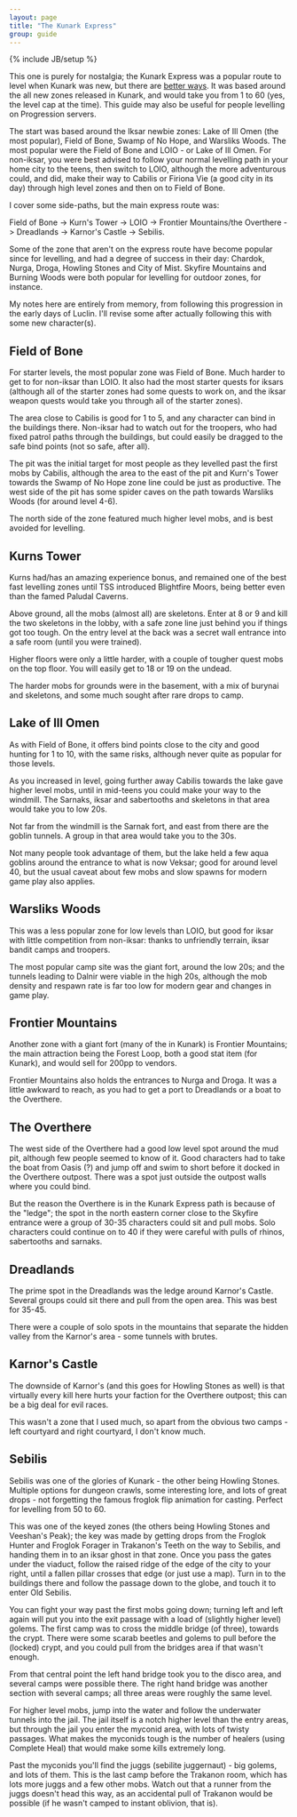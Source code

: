 ```yaml
---
layout: page
title: "The Kunark Express"
group: guide
---
```

{% include JB/setup %}

This one is purely for nostalgia; the Kunark Express was a popular route to level when Kunark was new, but there are [better ways](/eqguide/guides/what-to-do-when).  It was based around the all new zones released in Kunark, and would take you from 1 to 60 (yes, the level cap at the time).  This guide may also be useful for people levelling on Progression servers.

The start was based around the Iksar newbie zones: Lake of Ill Omen (the most popular), Field of Bone, Swamp of No Hope, and Warsliks Woods.  The most popular were the Field of Bone and LOIO - or Lake of Ill Omen.  For non-iksar, you were best advised to follow your normal levelling path in your home city to the teens, then switch to LOIO, although the more adventurous could, and did, make their way to Cabilis or Firiona Vie (a good city in its day) through high level zones and then on to Field of Bone.

I cover some side-paths, but the main express route was:

Field of Bone -> Kurn's Tower -> LOIO -> Frontier Mountains/the Overthere -> Dreadlands -> Karnor's Castle -> Sebilis.

Some of the zone that aren't on the express route have become popular since for levelling, and had a degree of success in their day: Chardok, Nurga, Droga, Howling Stones and City of Mist.  Skyfire Mountains and Burning Woods were both popular for levelling for outdoor zones, for instance.

My notes here are entirely from memory, from following this progression in the early days of Luclin.  I'll revise some after actually following this with some new character(s).

## Field of Bone

For starter levels, the most popular zone was Field of Bone.  Much harder to get to for non-iksar than LOIO.  It also had the most starter quests for iksars (although all of the starter zones had some quests to work on, and the iksar weapon quests would take you through all of the starter zones).

The area close to Cabilis is good for 1 to 5, and any character can bind in the buildings there.  Non-iksar had to watch out for the troopers, who had fixed patrol paths through the buildings, but could easily be dragged to the safe bind points (not so safe, after all).

The pit was the initial target for most people as they levelled past the first mobs by Cabilis, although the area to the east of the pit and Kurn's Tower towards the Swamp of No Hope zone line could be just as productive.  The west side of the pit has some spider caves on the path towards Warsliks Woods (for around level 4-6).

The north side of the zone featured much higher level mobs, and is best avoided for levelling.

## Kurns Tower

Kurns had/has an amazing experience bonus, and remained one of the best fast levelling zones until TSS introduced Blightfire Moors, being better even than the famed Paludal Caverns.

Above ground, all the mobs (almost all) are skeletons.  Enter at 8 or 9 and kill the two skeletons in the lobby, with a safe zone line just behind you if things got too tough.  On the entry level at the back was a secret wall entrance into a safe room (until you were trained).

Higher floors were only a little harder, with a couple of tougher quest mobs on the top floor.  You will easily get to 18 or 19 on the undead.

The harder mobs for grounds were in the basement, with a mix of burynai and skeletons, and some much sought after rare drops to camp.

## Lake of Ill Omen

As with Field of Bone, it offers bind points close to the city and good hunting for 1 to 10, with the same risks, although never quite as popular for those levels.

As you increased in level, going further away Cabilis towards the lake gave higher level mobs, until in mid-teens you could make your way to the windmill.  The Sarnaks, iksar and sabertooths and skeletons in that area would take you to low 20s.

Not far from the windmill is the Sarnak fort, and east from there are the goblin tunnels.  A group in that area would take you to the 30s.

Not many people took advantage of them, but the lake held a few aqua goblins around the entrance to what is now Veksar; good for around level 40, but the usual caveat about few mobs and slow spawns for modern game play also applies.

## Warsliks Woods

This was a less popular zone for low levels than LOIO, but good for iksar with little competition from non-iksar: thanks to unfriendly terrain, iksar bandit camps and troopers.

The most popular camp site was the giant fort, around the low 20s; and the tunnels leading to Dalnir were viable in the high 20s, although the mob density and respawn rate is far too low for modern gear and changes in game play.

## Frontier Mountains

Another zone with a giant fort (many of the in Kunark) is Frontier Mountains; the main attraction being the Forest Loop, both a good stat item (for Kunark), and would sell for 200pp to vendors.

Frontier Mountains also holds the entrances to Nurga and Droga.  It was a little awkward to reach, as you had to get a port to Dreadlands or a boat to the Overthere.

## The Overthere

The west side of the Overthere had a good low level spot around the mud pit, although few people seemed to know of it.  Good characters had to take the boat from Oasis (?) and jump off and swim to short before it docked in the Overthere outpost.  There was a spot just outside the outpost walls where you could bind.

But the reason the Overthere is in the Kunark Express path is because of the "ledge"; the spot in the north eastern corner close to the Skyfire entrance were a group of 30-35 characters could sit and pull mobs.  Solo characters could continue on to 40 if they were careful with pulls of rhinos, sabertooths and sarnaks.

## Dreadlands

The prime spot in the Dreadlands was the ledge around Karnor's Castle.  Several groups could sit there and pull from the open area.  This was best for 35-45.

There were a couple of solo spots in the mountains that separate the hidden valley from the Karnor's area - some tunnels with brutes.

## Karnor's Castle

The downside of Karnor's (and this goes for Howling Stones as well) is that virtually every kill here hurts your faction for the Overthere outpost; this can be a big deal for evil races.

This wasn't a zone that I used much, so apart from the obvious two camps - left courtyard and right courtyard, I don't know much.

## Sebilis

Sebilis was one of the glories of Kunark - the other being Howling Stones.  Multiple options for dungeon crawls, some interesting lore, and lots of great drops - not forgetting the famous froglok flip animation for casting.  Perfect for levelling from 50 to 60.

This was one of the keyed zones (the others being Howling Stones and Veeshan's Peak); the key was made by getting drops from the Froglok Hunter and Froglok Forager in Trakanon's Teeth on the way to Sebilis, and handing them in to an iksar ghost in that zone.  Once you pass the gates under the viaduct, follow the raised ridge of the edge of the city to your right, until a fallen pillar crosses that edge (or just use a map).  Turn in to the buildings there and follow the passage down to the globe, and touch it to enter Old Sebilis.

You can fight your way past the first mobs going down; turning left and left again will put you into the exit passage with a load of (slightly higher level) golems.  The first camp was to cross the middle bridge (of three), towards the crypt.  There were some scarab beetles and golems to pull before the (locked) crypt, and you could pull from the bridges area if that wasn't enough.

From that central point the left hand bridge took you to the disco area, and several camps were possible there.  The right hand bridge was another section with several camps; all three areas were roughly the same level.

For higher level mobs, jump into the water and follow the underwater tunnels into the jail.  The jail itself is a notch higher level than the entry areas, but through the jail you enter the myconid area, with lots of twisty passages.  What makes the myconids tough is the number of healers (using Complete Heal) that would make some kills extremely long.

Past the myconids you'll find the juggs (sebilite juggernaut) - big golems, and lots of them.  This is the last camp before the Trakanon room, which has lots more juggs and a few other mobs.  Watch out that a runner from the juggs doesn't head this way, as an accidental pull of Trakanon would be possible (if he wasn't camped to instant oblivion, that is).

